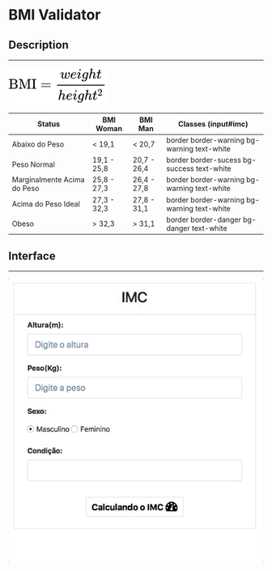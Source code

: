 # BMI Validator

## Description

---

![](assets/bmi.svg)

| Status                      | BMI Woman   | BMI Man     | Classes (input#imc)                         |
| --------------------------- | ----------- | ----------- | ------------------------------------------- |
| Abaixo do Peso              | < 19,1      | < 20,7      | border border-warning bg-warning text-white |
| Peso Normal                 | 19,1 - 25,8 | 20,7 - 26,4 | border border-sucess bg-success text-white  |
| Marginalmente Acima do Peso | 25,8 - 27,3 | 26,4 - 27,8 | border border-warning bg-warning text-white |
| Acima do Peso Ideal         | 27,3 - 32,3 | 27,8 - 31,1 | border border-warning bg-warning text-white |
| Obeso                       | > 32,3      | > 31,1      | border border-danger bg-danger text-white   |

## Interface

---

![](assets/layout.gif)
